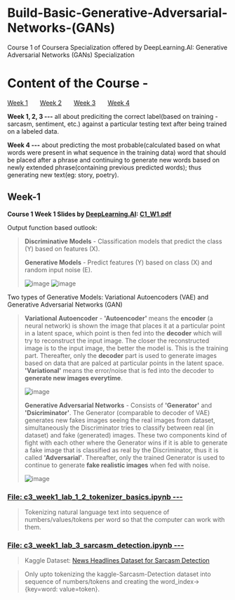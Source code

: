 # Build-Basic-Generative-Adversarial-Networks-(GANs)
Course 1 of Coursera Specialization offered by DeepLearning.AI: Generative Adversarial Networks (GANs) Specialization

# Content of the Course -

<a href="#week-1">Week 1</a> &nbsp;&nbsp;&nbsp;&nbsp;&nbsp; <a href="#week-2">Week 2</a> &nbsp;&nbsp;&nbsp;&nbsp;&nbsp; <a href="#week-3">Week 3</a> &nbsp;&nbsp;&nbsp;&nbsp;&nbsp; <a href="#week-4">Week 4</a>
<p><b>Week 1, 2, 3 ---</b> all about prediciting the correct label(based on training - sarcasm, sentiment, etc.) against a particular testing text after being trained on a labeled data.</p>
<p><b>Week 4 ---</b> about predicting the most probable(calculated based on what words were present in what sequence in the training data) word that should be placed after a phrase and continuing to generate new words based on newly extended phrase(containing previous predicted words); thus generating new text(eg: story, poetry).</p>

## Week-1

**Course 1 Week 1 Slides by <a href="https://community.deeplearning.ai/t/gans-course-1-lecture-notes/52326">DeepLearning.AI</a>: 
[C1_W1.pdf](https://github.com/souvikmajumder26/Generative-Adversarial-Networks-GANs-Specialization/files/8923384/C1_W1.pdf)**

Output function based outlook:

> **Discriminative Models** - Classification models that predict the class (Y) based on features (X).
> 
> **Generative Models** - Predict features (Y) based on class (X) and random input noise (E).
> 
> ![image](https://user-images.githubusercontent.com/86871718/173869967-34894139-d0f3-4cdb-a929-c0b358e31d09.png)
> ![image](https://user-images.githubusercontent.com/86871718/173870105-d764dc6d-1d6f-4ead-be01-1ec2837e8c5e.png)

Two types of Generative Models: Variational Autoencoders (VAE) and Generative Adversarial Networks (GAN)

> **Variational Autoencoder** - **'Autoencoder'** means the **encoder** (a neural network) is shown the image that places it at a particular point in a latent space, which point is then fed into the **decoder** which will try to reconstruct the input image. The closer the reconstructed image is to the input image, the better the model is.
This is the training part. Thereafter, only the **decoder** part is used to generate images based on data that are palced at particular points in the latent space.
**'Variational'** means the error/noise that is fed into the decoder to **generate new images everytime**.
> 
> ![image](https://user-images.githubusercontent.com/86871718/173877215-708af601-7daf-4256-a6f0-91bfd8485f5a.png)
>
> **Generative Adversarial Networks** - Consists of **'Generator'** and **'Dsicriminator'**. The Generator (comparable to decoder of VAE) generates new fakes images seeing the real images from dataset, simultaneously the Discriminator tries to classify between real (in dataset) and fake (generated) images. These two components kind of fight with each other where the Generator wins if it is able to generate a fake image that is classified as real by the Discriminator, thus it is called **'Adversarial'**. Thereafter, only the trained Generator is used to continue to generate **fake realistic images** when fed with noise.
>
> ![image](https://user-images.githubusercontent.com/86871718/174194682-ffa41936-7609-4ee5-8746-08e553fd2cd4.png)


### <a href="https://github.com/souvikmajumder26/DeepLearning-AI-TensorFlow-Developer-Professional-Certificate/blob/main/Course-3-Natural-Language-Processing-in-TensorFlow/c3_week1_lab_1_2_tokenizer_basics.ipynb">File: c3_week1_lab_1_2_tokenizer_basics.ipynb ---</a>
> Tokenizing natural language text into sequence of numbers/values/tokens per word so that the computer can work with them.

### <a href="https://github.com/souvikmajumder26/DeepLearning-AI-TensorFlow-Developer-Professional-Certificate/blob/main/Course-3-Natural-Language-Processing-in-TensorFlow/c3_week1_lab_3_sarcasm_detection.ipynb">File: c3_week1_lab_3_sarcasm_detection.ipynb ---</a>
> Kaggle Dataset: <a href="https://www.kaggle.com/rmisra/news-headlines-dataset-for-sarcasm-detection">News Headlines Dataset for Sarcasm Detection</a>

> Only upto tokenizing the kaggle-Sarcasm-Detection dataset into sequence of numbers/tokens and creating the word_index->{key=word: value=token}.
